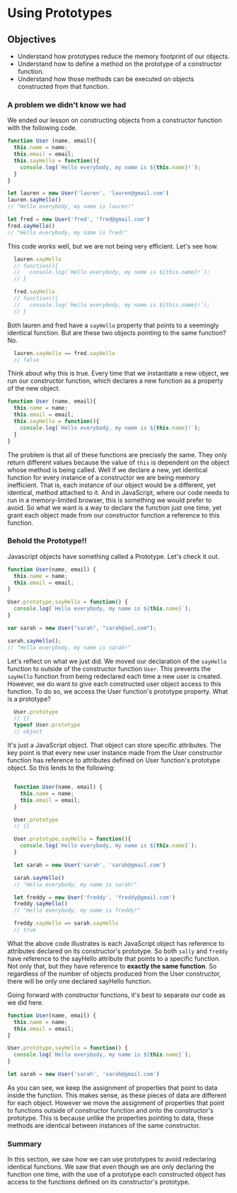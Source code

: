 # Using Prototypes

## Objectives
+ Understand how prototypes reduce the memory footprint of our objects.
+ Understand how to define a method on the prototype of a constructor function.
+ Understand how those methods can be executed on objects constructed from that function.

### A problem we didn't know we had

We ended our lesson on constructing objects from a constructor function with the following code.

```js
function User (name, email){
  this.name = name;
  this.email = email;
  this.sayHello = function(){
    console.log(`Hello everybody, my name is ${this.name}!`);
  }
}

let lauren = new User('lauren', 'lauren@gmail.com')
lauren.sayHello()
// "Hello everybody, my name is lauren!"

let fred = new User('fred', 'fred@gmail.com')
fred.sayHello()
// "Hello everybody, my name is fred!"
```

This code works well, but we are not being very efficient.  Let's see how.

```js
  lauren.sayHello
  // function(){
  //   console.log(`Hello everybody, my name is ${this.name}!`);
  // }

  fred.sayHello
  // function(){
  //   console.log(`Hello everybody, my name is ${this.name}!`);
  // }
```

Both lauren and fred have a `sayHello` property that points to a seemingly identical function.  But are these two objects pointing to the same function? No.

```js
  lauren.sayHello == fred.sayHello
  // false
```

Think about why this is true.  Every time that we instantiate a new object, we run our constructor function, which declares a new function as a property of the new object.

```js
function User (name, email){
  this.name = name;
  this.email = email;
  this.sayHello = function(){
    console.log(`Hello everybody, my name is ${this.name}!`);
  }
}
```

The problem is that all of these functions are precisely the same.  They only return different values because the value of `this` is dependent on the object whose method is being called.  Well if we declare a new, yet identical function for every instance of a constructor we are being memory inefficient.  That is, each instance of our object would be a different, yet identical, method attached to it.  And in JavaScript, where our code needs to run in a memory-limited browser, this is something we would prefer to avoid. So what we want is a way to declare the function just one time, yet grant each object made from our constructor function a reference to this function.

### Behold the Prototype!!

Javascript objects have something called a Prototype.  Let's check it out.

```js
function User(name, email) {
  this.name = name;
  this.email = email;
}

User.prototype.sayHello = function() {
  console.log(`Hello everybody, my name is ${this.name}`);
}

var sarah = new User("sarah", "sarah@aol.com");

sarah.sayHello();
// "Hello everybody, my name is sarah!"
```

Let's reflect on what we just did.  We moved our declaration of the `sayHello` function to outside of the constructor function `User`.  This prevents the `sayHello` function from being redeclared each time a new user is created.  However, we do want to give each constructed user object access to this function.  To do so, we access the User function's prototype property.  What is a prototype?

```js
  User.prototype
  // {}
  typeof User.prototype
  // object
```  

It's just a JavaScript object.  That object can store specific attributes.  The key point is that every new user instance made from the User constructor function has reference to attributes defined on User function's  prototype object.  So this lends to the following:


```js

  function User(name, email) {
    this.name = name;
    this.email = email;
  }

  User.prototype
  // {}

  User.prototype.sayHello = function(){
    console.log(`Hello everybody, my name is ${this.name}`);
  }

  let sarah = new User('sarah', 'sarah@gmail.com')

  sarah.sayHello()
  // "Hello everybody, my name is sarah!"

  let freddy = new User('freddy', 'freddy@gmail.com')
  freddy.sayHello()
  // "Hello everybody, my name is freddy!"

  freddy.sayHello == sarah.sayHello
  // true
```

What the above code illustrates is each JavaScript object has reference to attributes declared on its constructor's prototype.  So both `sally` and `freddy` have reference to the sayHello attribute that points to a specific function.  Not only that, but they have reference to **exactly the same function**.  So regardless of the number of objects produced from the User constructor, there will be only one declared sayHello function.  

Going forward with constructor functions, it's best to separate our code as we did here.

```js
function User(name, email) {
  this.name = name;
  this.email = email;
}

User.prototype.sayHello = function() {
  console.log(`Hello everybody, my name is ${this.name}`);
}

let sarah = new User('sarah', 'sarah@gmail.com')
```

As you can see, we keep the assignment of properties that point to data inside the function. This makes sense, as these pieces of data are different for each object.  However we move the assignment of properties that point to functions outside of constructor function and onto the constructor's prototype.  This is because unlike the properties pointing to data, these methods are identical between instances of the same constructor.  

### Summary

In this section, we saw how we can use prototypes to avoid redeclaring identical functions.  We saw that even though we are only declaring the function one time, with the use of a prototype each constructed object has access to the functions defined on its constructor's prototype.
